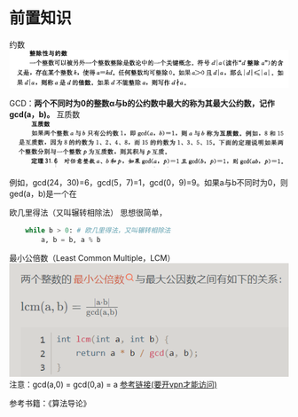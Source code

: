 # 前置知识
约数
![1](picture/1.jpg)

GCD：**两个不同时为0的整数α与b的公约数中最大的称为其最大公约数，记作gcd(a，b)。**
互质数
![2](picture/2.jpg)

例如，gcd(24，30)=6，gcd(5，7)=1，gcd(0，9)=9。如果a与b不同时为0，则ged(a，b)是一个在

欧几里得法（又叫辗转相除法）
思想很简单，
```python
    while b > 0: # 欧几里得法，又叫辗转相除法
        a, b = b, a % b
```

最小公倍数（Least Common Multiple，LCM）
![3](picture/3.jpg)
注意：gcd(a,0) = gcd(0,a) = a
[参考链接(要开vpn才能访问)](https://asecuritysite.com/encryption/pal_ex)

参考书籍：《算法导论》